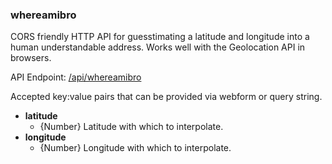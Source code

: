 ### whereamibro

CORS friendly HTTP API for guesstimating a latitude and longitude into a human understandable address. Works well with the Geolocation API in browsers.

API Endpoint: [/api/whereamibro](/api/whereamibro)

Accepted key:value pairs that can be provided via webform or query string.

* **latitude**
    * {Number} Latitude with which to interpolate.
* **longitude**
    * {Number} Longitude with which to interpolate.
